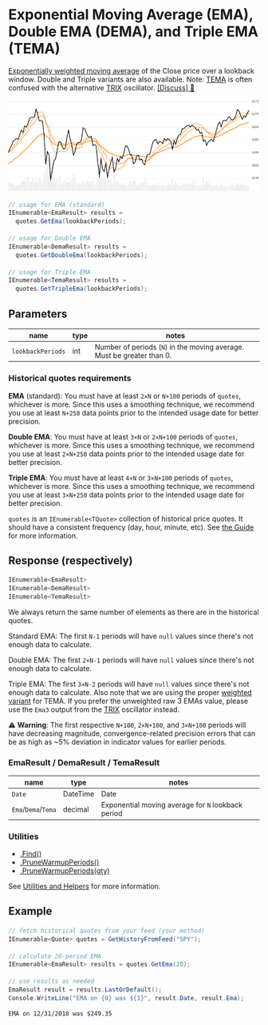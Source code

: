 # Exponential Moving Average (EMA), Double EMA (DEMA), and Triple EMA (TEMA)

[Exponentially weighted moving average](https://en.wikipedia.org/wiki/Moving_average#Exponential_moving_average) of the Close price over a lookback window.  Double and Triple variants are also available.  Note: [TEMA](https://en.wikipedia.org/wiki/Triple_exponential_moving_average) is often confused with the alternative [TRIX](../Trix/README.md) oscillator.
[[Discuss] :speech_balloon:](https://github.com/DaveSkender/Stock.Indicators/discussions/256 "Community discussion about this indicator")

![image](chart.png)

```csharp
// usage for EMA (standard)
IEnumerable<EmaResult> results =
  quotes.GetEma(lookbackPeriods);

// usage for Double EMA
IEnumerable<DemaResult> results =
  quotes.GetDoubleEma(lookbackPeriods);

// usage for Triple EMA
IEnumerable<TemaResult> results =
  quotes.GetTripleEma(lookbackPeriods);
```

## Parameters

| name | type | notes
| -- |-- |--
| `lookbackPeriods` | int | Number of periods (`N`) in the moving average.  Must be greater than 0.

### Historical quotes requirements

**EMA** (standard): You must have at least `2×N` or `N+100` periods of `quotes`, whichever is more.  Since this uses a smoothing technique, we recommend you use at least `N+250` data points prior to the intended usage date for better precision.

**Double EMA**: You must have at least `3×N` or `2×N+100` periods of `quotes`, whichever is more.  Since this uses a smoothing technique, we recommend you use at least `2×N+250` data points prior to the intended usage date for better precision.

**Triple EMA**: You must have at least `4×N` or `3×N+100` periods of `quotes`, whichever is more.  Since this uses a smoothing technique, we recommend you use at least `3×N+250` data points prior to the intended usage date for better precision.

`quotes` is an `IEnumerable<TQuote>` collection of historical price quotes.  It should have a consistent frequency (day, hour, minute, etc).  See [the Guide](../../docs/GUIDE.md) for more information.

## Response (respectively)

```csharp
IEnumerable<EmaResult>
IEnumerable<DemaResult>
IEnumerable<TemaResult>
```

We always return the same number of elements as there are in the historical quotes.

Standard EMA: The first `N-1` periods will have `null` values since there's not enough data to calculate.

Double EMA: The first `2×N-1` periods will have `null` values since there's not enough data to calculate.

Triple EMA: The first `3×N-2` periods will have `null` values since there's not enough data to calculate.  Also note that we are using the proper [weighted variant](https://en.wikipedia.org/wiki/Triple_exponential_moving_average) for TEMA.  If you prefer the unweighted raw 3 EMAs value, please use the `Ema3` output from the [TRIX](../Trix/README.md) oscillator instead.

:warning: **Warning**: The first respective `N+100`, `2×N+100`, and `3×N+100` periods will have decreasing magnitude, convergence-related precision errors that can be as high as ~5% deviation in indicator values for earlier periods.

### EmaResult / DemaResult / TemaResult

| name | type | notes
| -- |-- |--
| `Date` | DateTime | Date
| `Ema`/`Dema`/`Tema` | decimal | Exponential moving average for `N` lookback period

### Utilities

- [.Find()](../../docs/UTILITIES.md#find-indicator-result-by-date)
- [.PruneWarmupPeriods()](../../docs/UTILITIES.md#prune-warmup-periods)
- [.PruneWarmupPeriods(qty)](../../docs/UTILITIES.md#prune-warmup-periods)

See [Utilities and Helpers](../../docs/UTILITIES.md#content) for more information.

## Example

```csharp
// fetch historical quotes from your feed (your method)
IEnumerable<Quote> quotes = GetHistoryFromFeed("SPY");

// calculate 20-period EMA
IEnumerable<EmaResult> results = quotes.GetEma(20);

// use results as needed
EmaResult result = results.LastOrDefault();
Console.WriteLine("EMA on {0} was ${1}", result.Date, result.Ema);
```

```bash
EMA on 12/31/2018 was $249.35
```
